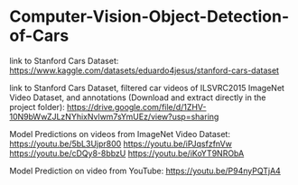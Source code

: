# Computer-Vision-Object-Detection-of-Cars

link to Stanford Cars Dataset: https://www.kaggle.com/datasets/eduardo4jesus/stanford-cars-dataset

link to Stanford Cars Dataset, filtered car videos of ILSVRC2015 ImageNet Video Dataset, and annotations (Download and extract directly in the project folder): https://drive.google.com/file/d/1ZHV-10N9bWwZJLzNYhixNvlwm7sYmUEz/view?usp=sharing

Model Predictions on videos from ImageNet Video Dataset:
https://youtu.be/5bL3Ujpr800
https://youtu.be/iPJqsfzfnVw
https://youtu.be/cDQy8-8bbzU
https://youtu.be/iKoYT9NRObA


Model Prediction on video from YouTube:
https://youtu.be/P94nyPQTjA4
